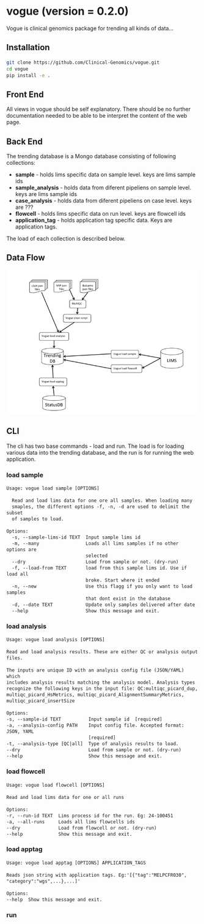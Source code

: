 # vogue (**version** = 0.2.0)

Vogue is clinical genomics package for trending all kinds of data...

## Installation


```bash
git clone https://github.com/Clinical-Genomics/vogue.git
cd vogue
pip install -e .
```

## Front End
All views in vogue should be self explanatory. There should be no further documentation needed to be able to be interpret the content of the web page.

## Back End
The trending database is a Mongo database consisting of following collections:

- **sample** - holds lims specific data on sample level. keys are lims sample ids
- **sample_analysis** - holds data from diferent pipeliens on sample level. keys are lims sample ids
- **case_analysis** - holds data from diferent pipeliens on case level. keys are ???
- **flowcell** - holds lims specific data on run level. keys are flowcell ids
- **application_tag** - holds application tag specific data. Keys are application tags.

The load of each collection is described below.

## Data Flow
<p align="center">
		<img src="artwork/data_flow.png">
</p>

## CLI
The cli has two base commands - load and run. The load is for loading various data into the trending database, and the run is for running the web application.

### load sample
```
Usage: vogue load sample [OPTIONS]

  Read and load lims data for one ore all samples. When loading many
  smaples, the different options -f, -n, -d are used to delimit the subset
  of samples to load.

Options:
  -s, --sample-lims-id TEXT  Input sample lims id
  -m, --many                 Loads all lims samples if no other options are
                             selected
  --dry                      Load from sample or not. (dry-run)
  -f, --load-from TEXT       load from this sample lims id. Use if load all
                             broke. Start where it ended
  -n, --new                  Use this flagg if you only want to load samples
                             that dont exist in the database
  -d, --date TEXT            Update only samples delivered after date
  --help                     Show this message and exit.
  ```
  
  ### load analysis
  ```
  Usage: vogue load analysis [OPTIONS]

  Read and load analysis results. These are either QC or analysis output
  files.

  The inputs are unique ID with an analysis config file (JSON/YAML) which
  includes analysis results matching the analysis model. Analysis types
  recognize the following keys in the input file: QC:multiqc_picard_dup,
  multiqc_picard_HsMetrics, multiqc_picard_AlignmentSummaryMetrics,
  multiqc_picard_insertSize

Options:
  -s, --sample-id TEXT          Input sample id  [required]
  -a, --analysis-config PATH    Input config file. Accepted format: JSON, YAML
                                [required]
  -t, --analysis-type [QC|all]  Type of analysis results to load.
  --dry                         Load from sample or not. (dry-run)
  --help                        Show this message and exit.
  ```
  
  ### load flowcell
  
  ```
  Usage: vogue load flowcell [OPTIONS]

  Read and load lims data for one or all runs

Options:
  -r, --run-id TEXT  Lims process id for the run. Eg: 24-100451
  -a, --all-runs     Loads all lims flowcells ids
  --dry              Load from flowcell or not. (dry-run)
  --help             Show this message and exit.
  ```
  
  ### load apptag
  
  ```
  Usage: vogue load apptag [OPTIONS] APPLICATION_TAGS

  Reads json string with application tags. Eg:'[{"tag":"MELPCFR030",
  "category":"wgs",...},...]'

Options:
  --help  Show this message and exit.
  ```
  
### run


